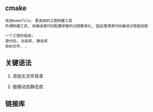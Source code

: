 
## cmake 
    改进makefile, 更高效的工程构建工具
    所谓构建工具, 将编译源代码配置参数的过程脚本化, 因此理清源代码编译过程是前提

    一个工程的组成:
    源代码, 动态库, 静态库
    目标文件, ,  

## 关键语法
1. 添加头文件目录

2. 链接动态静态库

## 链接库